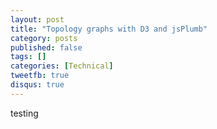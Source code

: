 ```yaml
---
layout: post
title: "Topology graphs with D3 and jsPlumb"
category: posts
published: false
tags: []
categories: [Technical]
tweetfb: true
disqus: true
---
```


testing


<div id="D3AppGraph" style="width: 600px; height: 600px;"></div>


